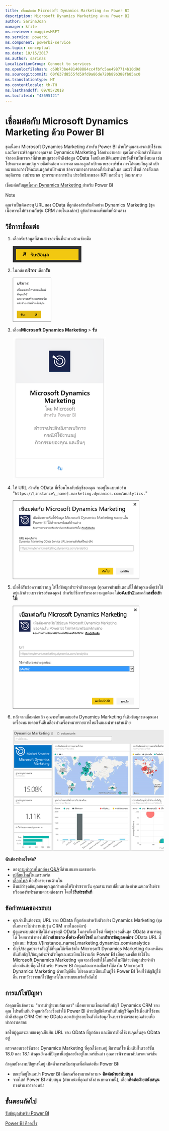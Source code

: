 ```yaml
---
title: เชื่อมต่อกับ Microsoft Dynamics Marketing ด้วย Power BI
description: Microsoft Dynamics Marketing สำหรับ Power BI
author: SarinaJoan
manager: kfile
ms.reviewer: maggiesMSFT
ms.service: powerbi
ms.component: powerbi-service
ms.topic: conceptual
ms.date: 10/16/2017
ms.author: sarinas
LocalizationGroup: Connect to services
ms.openlocfilehash: c69b73be481408884cc4fbfc5ae4987714b10d9d
ms.sourcegitcommit: 60f637d8555fd59fd9a86de720b89b388fb85ac0
ms.translationtype: HT
ms.contentlocale: th-TH
ms.lasthandoff: 09/05/2018
ms.locfileid: "43695121"
---
```

# <a name="connect-to-microsoft-dynamics-marketing-with-power-bi"></a>เชื่อมต่อกับ Microsoft Dynamics Marketing ด้วย Power BI
ชุดเนื้อหา Microsoft Dynamics Marketing สำหรับ Power BI ช่วยให้คุณสามารถเข้าใช้งานและวิเคราะห์ข้อมูลของคุณจาก Dynamics Marketing ได้อย่างง่ายดาย ชุดเนื้อหาดังกล่าวใช้แบบจำลองเชิงพรรณาที่ด้านบนสุดของตัวดึงข้อมูล OData โดยมีเอนทิตีและหน่วยวัดที่จำเป็นทั้งหมด เช่น โปรแกรม แคมเปญ รายชื่อติดต่อทางการตลาดและลูกค้าเป้าหมายของบริษัท การโต้ตอบกับลูกค้าเป้าหมายและการให้คะแนนลูกค้าเป้าหมาย ข้อความทางการตลาดที่ส่งผ่านอีเมล และเว็บไซต์ การสังเกตพฤติกรรม งบประมาณ ธุรกรรมทางการเงิน ประสิทธิภาพของ KPI และอื่น ๆ อีกมากมาย 

เชื่อมต่อกับ[ชุดเนื้อหา Dynamics Marketing ](https://app.powerbi.com/getdata/services/microsoft-dynamics-marketing)สำหรับ Power BI

>[!NOTE]
>คุณจำเป็นต้องระบุ URL ของ OData ที่ถูกต้องสำหรับตัวอย่าง Dynamics Marketing (ชุดเนื้อหาจะไม่ทำงานกับรุ่น CRM ภายในองค์กร) ดูข้อกำหนดเพิ่มเติมที่ด้านล่าง

## <a name="how-to-connect"></a>วิธีการเชื่อมต่อ
1. เลือกรับข้อมูลที่ด้านล่างของพื้นที่นำทางด้านซ้ายมือ
   
   ![](media/service-connect-to-microsoft-dynamics-marketing/pbi_getdata.png) 
2. ในกล่อง**บริการ** เลือก**รับ**
   
   ![](media/service-connect-to-microsoft-dynamics-marketing/pbi_getservices.png) 
3. เลือก**Microsoft Dynamics Marketing** \> **รับ**
   
   ![](media/service-connect-to-microsoft-dynamics-marketing/mdmarketing.png)
4. ให้ URL สำหรับ OData ที่เชื่อมโยงกับบัญชีของคุณ  จะอยู่ในแบบฟอร์ม "`https://[instance\_name].marketing.dynamics.com/analytics.`"
   
   ![](media/service-connect-to-microsoft-dynamics-marketing/pbi_dynmktgserviceurl.png)
5. เมื่อได้รับข้อความปรากฏ ให้ใส่ข้อมูลประจำตัวของคุณ (คุณอาจข้ามขั้นตอนนี้ไปถ้าคุณลงชื่อเข้าใช้อยู่แล้วด้วยเบราว์เซอร์ของคุณ) สำหรับวิธีการรับรองความถูกต้อง ใส่**oAuth2**และคลิก**ลงชื่อเข้าใช้**:
   
   ![](media/service-connect-to-microsoft-dynamics-marketing/pbi_dynammktgoauth2.png)
6. หลังจากเชื่อมต่อแล้ว คุณจะเห็นแดชบอร์ด Dynamics Marketing ที่เติมข้อมูลของคุณเอง เครื่องหมายดอกจันสีเหลืองทำเครื่องหมายรายการใหม่ในแผงนำทางด้านซ้าย
   
   ![](media/service-connect-to-microsoft-dynamics-marketing/pbi_dynammktgnewdash.png)

**ฉันต้องทำอะไรต่อ?**

* ลอง[ถามคำถามในกล่อง Q&A](power-bi-q-and-a.md)ที่ด้านบนของแดชบอร์ด
* [เปลี่ยนไทล์](service-dashboard-edit-tile.md)ในแดชบอร์ด
* [เลือกไทล์](service-dashboard-tiles.md)เพื่อเปิดรายงานด้านใน
* ถึงแม้ว่าชุดข้อมูลของคุณถูกกำหนดให้รีเฟรซรายวัน คุณสามารถเปลี่ยนแปลงกำหนดเวลารีเฟรช หรือลองรีเฟรชตามความต้องการ โดยใช้**รีเฟรชทันที**

## <a name="system-requirements"></a>ข้อกำหนดของระบบ
* คุณจำเป็นต้องระบุ URL ของ OData ที่ถูกต้องสำหรับตัวอย่าง Dynamics Marketing (ชุดเนื้อหาจะไม่ทำงานกับรุ่น CRM ภายในองค์กร)  
* ผู้ดูแลระบบต้องเปิดใช้งานจุดยุติ OData ในการตั้งค่าไซต์ ที่อยู่ของจุดสิ้นสุด OData สามารถดูได้ โดยการนำทางไปยัง**หน้าแรก\>ตั้งค่า\>ตั้งค่าไซต์**ในส่วน**บริการข้อมูลองค์กร**  OData URL มีรูปแบบ: https://[instance\_name].marketing.dynamics.com/analytics  
* บัญชี/ข้อมูลประจำตัวผู้ใช้ที่คุณใช้เพื่อเข้าถึง Microsoft Dynamics Marketing ต้องเหมือนกันกับบัญชี/ข้อมูลประจำตัวที่คุณลงทะเบียนใช้งานกับ Power BI เมื่อคุณลงชื่อเข้าใช้ใน Microsoft Dynamics Marketing คุณจะลงชื่อเข้าใช้โดยอัตโนมัติด้วยข้อมูลประจำตัวเดียวกันกับที่คุณใช้สำหรับ Power BI ถ้าคุณต้องการลงชื่อเข้าใช้ลงใน Microsoft Dynamics Marketing ด้วยบัญชีอื่น โปรดลงทะเบียนเป็นผู้ใช้ Power BI โดยใช้บัญชีผู้ใช้อื่น เราหวังว่าจะแก้ไขปัญหานี้ในการเผยแพร่ครั้งถัดไป   

## <a name="troubleshooting"></a>การแก้ไขปัญหา
ถ้าคุณเห็นข้อความ "การเข้าสู่ระบบล้มเหลว" เมื่อพยายามเชื่อมต่อกับบัญชี Dynamics CRM ของคุณ โปรดยืนยันว่าคุณกำลังลงชื่อเข้าใช้ Power BI ด้วยบัญชีเดียวกันกับบัญชีที่คุณใช้เพื่อเข้าใช้งานตัวดึงข้อมูล CRM Online OData ลองเข้าสู่ระบบในตัวดึงข้อมูลในเบราว์เซอร์ของคุณด้วยเพื่อทำการทดสอบ

ขอให้ผู้ดูแลระบบของคุณยืนยัน URL ของ OData ที่ถูกต้อง และมีการเปิดใช้งานจุดสิ้นสุด OData อยู่

ตรวจสอบเวอร์ชันของ Dynamics Marketing ที่คุณใช้งานอยู่ มีการแก้ไขเพิ่มเติมในเวอร์ชั่น 18.0 และ 18.1 ถ้าคุณยังคงมีปัญหานี้อยู่และยังอยู่ในเวอร์ชันเก่า คุณควรพิจารณาอัปเกรดเวอร์ชัน

ถ้าคุณยังคงพบปัญหานี้อยู่ เปิดตั๋วการสนับสนุนเพื่อติดต่อทีม Power BI:

* ขณะที่อยู่ในแอปฯ Power BI เลือกเครื่องหมายคำถาม\> **ติดต่อฝ่ายสนับสนุน**
* จากไซต์ Power BI สนับสนุน (ตำแหน่งที่คุณกำลังอ่านบทความนี้), เลือก**ติดต่อฝ่ายสนับสนุน**ทางด้านขวาของหน้า

## <a name="next-steps"></a>ขั้นตอนถัดไป
[รับข้อมูลสำหรับ Power BI](service-get-data.md)

[Power BI คืออะไร](power-bi-overview.md)

